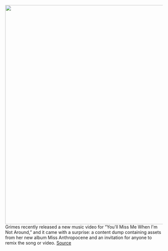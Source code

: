 <img src='https://cdn.vox-cdn.com/thumbor/J-VsYO41NhQZUnQcvNk5K1nDD6w=/0x0:891x482/1200x800/filters:focal(375x170:517x312)/cdn.vox-cdn.com/uploads/chorus_image/image/66595545/EUjFa0FUMAIHbR4.0.jpeg' width='700px' /><br/>
Grimes recently released a new music video for “You'll Miss Me When I'm Not Around,” and it came with a surprise: a content dump containing assets from her new album Miss Anthropocene and an invitation for anyone to remix the song or video.
<a href='https://www.theverge.com/2020/4/2/21205769/grimes-music-stems-video-files-wetransfer-youll-miss-me-when-im-not-around-remix-coronavirus'> Source <a/>